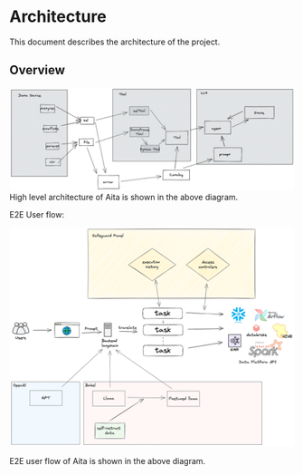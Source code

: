 # Architecture

This document describes the architecture of the project.

## Overview

![img_1.png](img_1.png)
High level architecture of Aita is shown in the above diagram.


E2E User flow:

![img.png](img.png)

E2E user flow of Aita is shown in the above diagram.